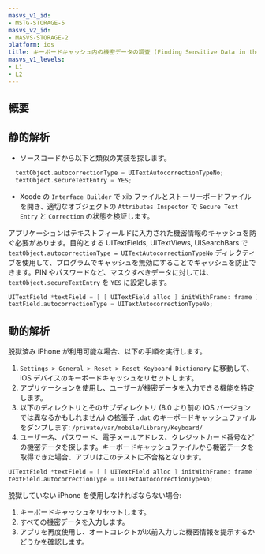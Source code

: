 ```yaml
---
masvs_v1_id:
- MSTG-STORAGE-5
masvs_v2_id:
- MASVS-STORAGE-2
platform: ios
title: キーボードキャッシュ内の機密データの調査 (Finding Sensitive Data in the Keyboard Cache)
masvs_v1_levels:
- L1
- L2
---
```


## 概要

## 静的解析

- ソースコードから以下と類似の実装を探します。

```objectivec
  textObject.autocorrectionType = UITextAutocorrectionTypeNo;
  textObject.secureTextEntry = YES;
```

- Xcode の `Interface Builder` で xib ファイルとストーリーボードファイルを開き、適切なオブジェクトの `Attributes Inspector` で `Secure Text Entry` と `Correction` の状態を検証します。

アプリケーションはテキストフィールドに入力された機密情報のキャッシュを防ぐ必要があります。目的とする UITextFields, UITextViews, UISearchBars で `textObject.autocorrectionType = UITextAutocorrectionTypeNo` ディレクティブを使用して、プログラムでキャッシュを無効にすることでキャッシュを防止できます。PIN やパスワードなど、マスクすべきデータに対しては、`textObject.secureTextEntry` を `YES` に設定します。

```objectivec
UITextField *textField = [ [ UITextField alloc ] initWithFrame: frame ];
textField.autocorrectionType = UITextAutocorrectionTypeNo;
```

## 動的解析

脱獄済み iPhone が利用可能な場合、以下の手順を実行します。

1. `Settings > General > Reset > Reset Keyboard Dictionary` に移動して、iOS デバイスのキーボードキャッシュをリセットします。
2. アプリケーションを使用し、ユーザーが機密データを入力できる機能を特定します。
3. 以下のディレクトリとそのサブディレクトリ (8.0 より前の iOS バージョンでは異なるかもしれません) の拡張子 `.dat` のキーボードキャッシュファイルをダンプします:
`/private/var/mobile/Library/Keyboard/`
4. ユーザー名、パスワード、電子メールアドレス、クレジットカード番号などの機密データを探します。キーボードキャッシュファイルから機密データを取得できた場合、アプリはこのテストに不合格となります。

```objectivec
UITextField *textField = [ [ UITextField alloc ] initWithFrame: frame ];
textField.autocorrectionType = UITextAutocorrectionTypeNo;
```

脱獄していない iPhone を使用しなければならない場合:

1. キーボードキャッシュをリセットします。
2. すべての機密データを入力します。
3. アプリを再度使用し、オートコレクトが以前入力した機密情報を提示するかどうかを確認します。
